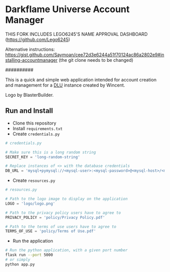 # Darkflame Universe Account Manager

THIS FORK INCLUDES LEGO6245'S NAME APPROVAL DASHBOARD (https://github.com/Lego6245)

Alternative instructions: https://gist.github.com/Saymoan/cee72d3e6244a51f70124ac86a2802e9#installing-accountmanager (the git clone needs to be changed)

##########

This is a quick and simple web application intended for account creation and management for a [DLU](https://github.com/DarkflameUniverse/DarkflameServer) instance created by Wincent.

Logo by BlasterBuilder.

## Run and Install 
* Clone this repository
* Install `requirements.txt`
* Create `credentials.py`
```py
# credentials.py

# Make sure this is a long random string
SECRET_KEY = 'long-random-string'

# Replace instances of <> with the database credentials
DB_URL = 'mysql+pymysql://<mysql-user>:<mysql-password>@<mysql-host>/<mysql-database>'
```
* Create `resources.py`
```py
# resources.py

# Path to the logo image to display on the application
LOGO = 'logo/logo.png'

# Path to the privacy policy users have to agree to
PRIVACY_POLICY = 'policy/Privacy Policy.pdf'

# Path to the terms of use users have to agree to
TERMS_OF_USE = 'policy/Terms of Use.pdf'
```
* Run the application
```sh
# Run the python application, with a given port number
flask run --port 5000
# or simply
python app.py
```
